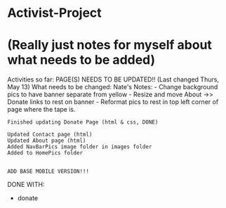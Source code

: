 # Activist-Project
# (Really just notes for myself about what needs to be added)
Activities so far:
    PAGE(S) NEEDS TO BE UPDATED!! (Last changed Thurs, May 13)
    What needs to be changed: Nate's Notes:
    - Change background pics to have banner separate from yellow 
    - Resize and move About ->> Donate links to rest on banner
    - Reformat pics to rest in top left corner of page where the tape is.

    Finished updating Donate Page (html & css, DONE)

    Updated Contact page (html)
    Updated About page (html)
    Added NavBarPics image folder in images folder
    Added to HomePics folder


    ADD BASE MOBILE VERSION!!!


DONE WITH:
- donate 
